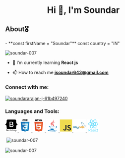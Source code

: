 <h1 align="center">Hi 👋, I'm Soundar</h1>

 <h2>About🎖️</h2>
- **const firstName = "Soundar"**
const country = "IN" 

  
</div>
<p align="left"> <img src="https://komarev.com/ghpvc/?username=soundar-007&label=Profile%20views&color=0e75b6&style=flat" alt="soundar-007" /> </p>

- 🌱 I’m currently learning **React js**

- 📫 How to reach me **jsoundar643@gmail.com**

<h3 align="left">Connect with me:</h3>
<p align="left">
<a href="https://linkedin.com/in/soundararajan-j-61b497240" target="blank"><img align="center" src="https://raw.githubusercontent.com/rahuldkjain/github-profile-readme-generator/master/src/images/icons/Social/linked-in-alt.svg" alt="soundararajan-j-61b497240" height="30" width="40" /></a>
</p>

<h3 align="left">Languages and Tools:</h3>
<p align="left"> <a href="https://getbootstrap.com" target="_blank" rel="noreferrer"> <img src="https://raw.githubusercontent.com/devicons/devicon/master/icons/bootstrap/bootstrap-plain-wordmark.svg" alt="bootstrap" width="40" height="40"/> </a> <a href="https://www.w3schools.com/css/" target="_blank" rel="noreferrer"> <img src="https://raw.githubusercontent.com/devicons/devicon/master/icons/css3/css3-original-wordmark.svg" alt="css3" width="40" height="40"/> </a> <a href="https://www.w3.org/html/" target="_blank" rel="noreferrer"> <img src="https://raw.githubusercontent.com/devicons/devicon/master/icons/html5/html5-original-wordmark.svg" alt="html5" width="40" height="40"/> </a> <a href="https://www.java.com" target="_blank" rel="noreferrer"> <img src="https://raw.githubusercontent.com/devicons/devicon/master/icons/java/java-original.svg" alt="java" width="40" height="40"/> </a> <a href="https://developer.mozilla.org/en-US/docs/Web/JavaScript" target="_blank" rel="noreferrer"> <img src="https://raw.githubusercontent.com/devicons/devicon/master/icons/javascript/javascript-original.svg" alt="javascript" width="40" height="40"/> </a> <a href="https://www.mysql.com/" target="_blank" rel="noreferrer"> <img src="https://raw.githubusercontent.com/devicons/devicon/master/icons/mysql/mysql-original-wordmark.svg" alt="mysql" width="40" height="40"/> </a> <a href="https://reactjs.org/" target="_blank" rel="noreferrer"> <img src="https://raw.githubusercontent.com/devicons/devicon/master/icons/react/react-original-wordmark.svg" alt="react" width="40" height="40"/> </a> </p>

<p>&nbsp;<img align="center" src="https://github-readme-stats.vercel.app/api?username=soundar-007&show_icons=true&locale=en" alt="soundar-007" /></p>

<p><img align="center" src="https://github-readme-streak-stats.herokuapp.com/?user=soundar-007&" alt="soundar-007" /></p>

